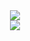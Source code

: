 <div align="center" style="text-align:center">
<a href="#">
    <img src="https://github-readme-stats.vercel.app/api?username=laurianvm&show_icons=true&theme=react">
</a>
<div align="center" style="text-align:center">
<a href="#">
    <img src="https://github-readme-stats.vercel.app/api/wakatime?username=laurianvm&layout=compact&theme=react">
</a>
</div>


<!--
</div>
<div align="center" style="text-align:center">
<a href="#">
    <img src="https://github-readme-stats.vercel.app/api/top-langs?username=laurianvm&theme=react&layout=compact&include_private=true">
</a>
</div>

**laurianvm/laurianvm** is a ✨ _special_ ✨ repository because its `README.md` (this file) appears on your GitHub profile.

Here are some ideas to get you started:

- 🔭 I’m currently working on ...
- 🌱 I’m currently learning ...
- 👯 I’m looking to collaborate on ...
- 🤔 I’m looking for help with ...
- 💬 Ask me about ...
- 📫 How to reach me: ...
- 😄 Pronouns: ...
- ⚡ Fun fact: ...
-->
